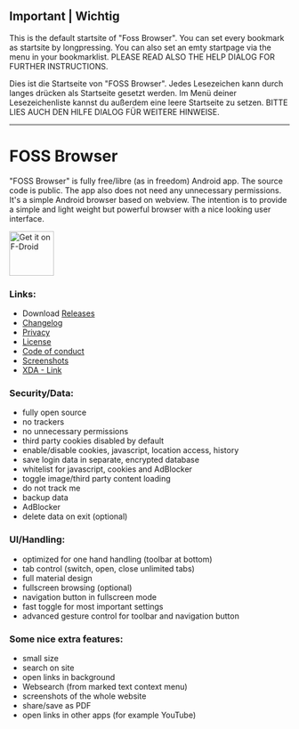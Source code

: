 ## Important | Wichtig

This is the default startsite of "Foss Browser". You can set every bookmark as startsite by longpressing. You can also set an emty
startpage via the menu in your bookmarklist. PLEASE READ ALSO THE HELP DIALOG FOR FURTHER INSTRUCTIONS.

Dies ist die Startseite von "FOSS Browser". Jedes Lesezeichen kann durch langes drücken als Startseite gesetzt werden. Im Menü
deiner Lesezeichenliste kannst du außerdem eine leere Startseite zu setzen. BITTE LIES AUCH DEN HILFE DIALOG FÜR WEITERE HINWEISE.

--------

# FOSS Browser

"FOSS Browser" is fully free/libre (as in freedom) Android app. The source code is public. The app also does not need any unnecessary
permissions. It's a simple Android browser based on webview. The intention is to provide a simple and light weight but powerful
browser with a nice looking user interface.

<a href="https://f-droid.org/packages/de.baumann.browser/" target="_blank">
<img src="https://f-droid.org/badge/get-it-on.png" alt="Get it on F-Droid" height="80"/></a>


### Links:
- Download [Releases](https://github.com/scoute-dich/browser/releases)
- [Changelog](https://github.com/scoute-dich/browser/blob/master/CHANGELOG.md)
- [Privacy](https://github.com/scoute-dich/browser/blob/master/PRIVACY.md)
- [License](https://github.com/scoute-dich/browser/blob/master/LICENSE.md)
- [Code of conduct](https://github.com/scoute-dich/browser/blob/master/CODE_OF_CONDUCT.md)
- [Screenshots](https://github.com/scoute-dich/browser/blob/master/SCREENSHOTS.md)
- [XDA - Link](http://forum.xda-developers.com/android/apps-games/app-browser-t3500091)


### Security/Data:

- fully open source
- no trackers
- no unnecessary permissions
- third party cookies disabled by default
- enable/disable cookies, javascript, location access, history
- save login data in separate, encrypted database
- whitelist for javascript, cookies and AdBlocker
- toggle image/third party content loading
- do not track me
- backup data
- AdBlocker
- delete data on exit (optional)


### UI/Handling:

- optimized for one hand handling (toolbar at bottom)
- tab control (switch, open, close unlimited tabs)
- full material design
- fullscreen browsing (optional)
- navigation button in fullscreen mode
- fast toggle for most important settings
- advanced gesture control for toolbar and navigation button


### Some nice extra features:

- small size
- search on site
- open links in background
- Websearch (from marked text context menu)
- screenshots of the whole website
- share/save as PDF
- open links in other apps (for example YouTube)